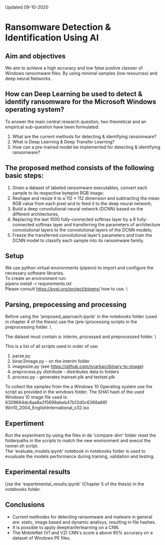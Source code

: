 Updated 09-10-2020

# Ransomware Detection & Identification Using AI

## Aim and objectives
We aim to achieve a high accuracy and low false postive classier of Windows ransomware files. 
By using minimal samples (low resources) and deep neural Networks.

## How can Deep Learning be used to detect & identify ransomware for the Microsoft Windows operating system?

To answer the main central research question, two theoretical and an empirical sub-question have been formulated:

1.	What are the current methods for detecting & identifying ransomware?
2.	What is Deep Learning & Deep Transfer Learning?
3.	How can a pre-trained model be implemented for detecting & identifying ransomware?

## The proposed method consists of the following basic steps: 
1) Given a dataset of labeled ransomware executables, convert each sample to its respective byteplot RGB image; 
2) Reshape and resize it to a 112 × 112 dimension and subtracting the mean RGB value from each pixel and to feed it to the deep neural network; 
3) Build a deep convolutional neural network (DCNN) based on the different architectures, 
4) Replacing the last 1000 fully-connected softmax layer by a 8 fully-connected softmax layer and transferring the parameters of architecture convolutional layers to the convolutional layers of the DCNN models;
5) Freeze the transferred convolutional layer’s parameters and train the DCNN model to classify each sample into its ransomware family.


## Setup 
We use python virtual environments (pipevn) to import and configure the necessary software libraries. \
To create an environment run: \
pipenv install -r requirements.txt \
Please consult https://pypi.org/project/pipenv/ how to use. \


## Parsing, prepocessing and processing
Before using the 'proposed_approach.ipynb' in the notebooks folder (used in chapter 4 of the thesis) use the (pre-)processing scripts in the preprocessing folder. \


The dataset must contain a: interim, processed and preprocessed folder. \

This is a list of all scripts used in order of use:
1) parse.py
2) binar2image.py - on the interim folder
3) imagesize.py (see https://github.com/ncarkaci/binary-to-image)
4) preprocess.py distribute - distributes data to folders
5) process.py - generates trainset.plk and testset.plk

To collect the samples from the a Windows 10 Operating system use the script as provided in the windows folder. The SHA1 hash of the used Windows 10 image file used is: \
6309664dc8aa8a2f5699abeb47b12d0c6368a66f  Win10_2004_EnglishInternational_x32.iso

## Expertiment
Run the experiment by using the files in de 'compare-dnn' folder
reset the folderpaths in the scripts to match the new environment and execut the runner.sh script. \
The 'evaluate_models.ipynb' notebook in notebooks folder is used to evualuate the models performance during training, validation and testing.

## Experimental results
Use the 'expertimental_results.ipynb' (Chapter 5 of the thesis) in the notebooks folder.

## Conclusions 
- Current methodes for detecting ransomware and malware in general are: static, image based and dynamic analisys, resulting in file hashes.
- It is possible to apply deeptranferlearning on a CNN.
- The MobileNet (V1 and V2) CNN's score a above 90% accuracy on a dataset of Windows PE files.

